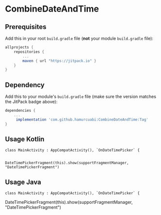 # CombineDateAndTime


## Prerequisites

Add this in your root `build.gradle` file (**not** your module `build.gradle` file):

```gradle
allprojects {
	repositories {
		...
		maven { url "https://jitpack.io" }
	}
}
```

## Dependency

Add this to your module's `build.gradle` file (make sure the version matches the JitPack badge above):

```gradle
dependencies {
	...
	 implementation 'com.github.hamurcuabi:CombineDateAndTime:Tag'
}
```

## Usage Kotlin

``` 
class MainActivity : AppCompatActivity(), `OnDateTimePicker` {


DateTimePickerFragment(this).show(supportFragmentManager, "DateTimePickerFragment")

  ``` 
  ## Usage Java

``` 
class MainActivity : AppCompatActivity(), `OnDateTimePicker` {
```
 DateTimePickerFragment(this).show(supportFragmentManager, "DateTimePickerFragment")
  ```
